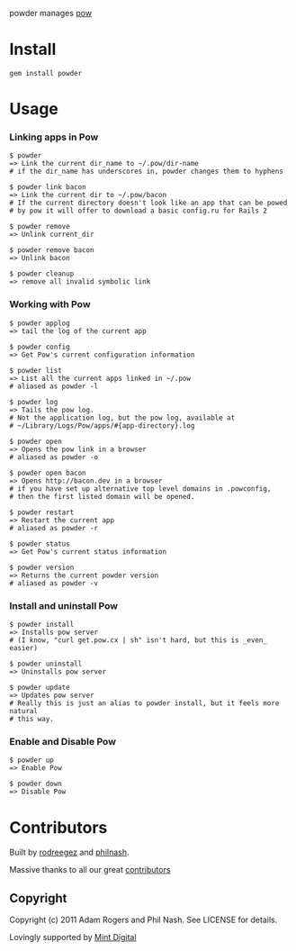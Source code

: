 powder manages [pow](http://pow.cx/)

# Install #

    gem install powder

# Usage #


### Linking apps in Pow ###

    $ powder
    => Link the current dir_name to ~/.pow/dir-name
    # if the dir_name has underscores in, powder changes them to hyphens

    $ powder link bacon
    => Link the current dir to ~/.pow/bacon
    # If the current directory doesn't look like an app that can be powed
    # by pow it will offer to download a basic config.ru for Rails 2

    $ powder remove
    => Unlink current_dir

    $ powder remove bacon
    => Unlink bacon

    $ powder cleanup
    => remove all invalid symbolic link

### Working with Pow ###

    $ powder applog
    => tail the log of the current app

    $ powder config
    => Get Pow's current configuration information

    $ powder list
    => List all the current apps linked in ~/.pow
    # aliased as powder -l

    $ powder log
    => Tails the pow log.
    # Not the application log, but the pow log, available at
    # ~/Library/Logs/Pow/apps/#{app-directory}.log

    $ powder open
    => Opens the pow link in a browser
    # aliased as powder -o

    $ powder open bacon
    => Opens http://bacon.dev in a browser
    # if you have set up alternative top level domains in .powconfig,
    # then the first listed domain will be opened.

    $ powder restart
    => Restart the current app
    # aliased as powder -r

    $ powder status
    => Get Pow's current status information

    $ powder version
    => Returns the current powder version
    # aliased as powder -v

### Install and uninstall Pow ###

    $ powder install
    => Installs pow server
    # (I know, "curl get.pow.cx | sh" isn't hard, but this is _even_ easier)

    $ powder uninstall
    => Uninstalls pow server

    $ powder update
    => Updates pow server
    # Really this is just an alias to powder install, but it feels more natural
    # this way.

### Enable and Disable Pow ###

    $ powder up
    => Enable Pow

    $ powder down
    => Disable Pow

# Contributors #

Built by [rodreegez](https://github.com/Rodreegez) and [philnash](https://github.com/philnash).

Massive thanks to all our great
[contributors](https://github.com/Rodreegez/powder/contributors)

## Copyright ##

Copyright (c) 2011 Adam Rogers and Phil Nash. See LICENSE for details.

Lovingly supported by [Mint Digital](http://mintdigital.com)

